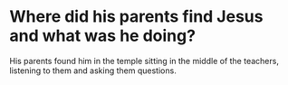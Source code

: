 # Where did his parents find Jesus and what was he doing?

His parents found him in the temple sitting in the middle of the teachers, listening to them and asking them questions.

